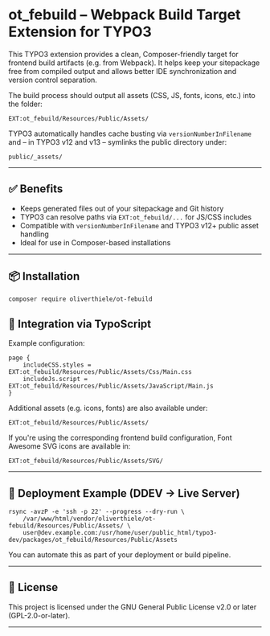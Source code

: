 # ot_febuild – Webpack Build Target Extension for TYPO3

This TYPO3 extension provides a clean, Composer-friendly target for frontend
build artifacts (e.g. from Webpack). It helps keep your sitepackage free from
compiled output and allows better IDE synchronization and
version control separation.

The build process should output all assets (CSS, JS, fonts, icons, etc.)
into the folder:

`EXT:ot_febuild/Resources/Public/Assets/`

TYPO3 automatically handles cache busting via `versionNumberInFilename`
and – in TYPO3 v12 and v13 – symlinks the public directory under:

`public/_assets/`

---

## ✅ Benefits

- Keeps generated files out of your sitepackage and Git history
- TYPO3 can resolve paths via `EXT:ot_febuild/...` for JS/CSS includes
- Compatible with `versionNumberInFilename` and TYPO3 v12+ public asset handling
- Ideal for use in Composer-based installations

---

## 📦 Installation

```bash
composer require oliverthiele/ot-febuild
```

## 🔧 Integration via TypoScript

Example configuration:

```typo3_typoscript
page {
    includeCSS.styles = EXT:ot_febuild/Resources/Public/Assets/Css/Main.css
    includeJs.script = EXT:ot_febuild/Resources/Public/Assets/JavaScript/Main.js
}
```

Additional assets (e.g. icons, fonts) are also available under:

`EXT:ot_febuild/Resources/Public/Assets/`


If you're using the corresponding frontend build configuration, Font Awesome SVG icons are available in:

`EXT:ot_febuild/Resources/Public/Assets/SVG/`

---

## 🔁 Deployment Example (DDEV → Live Server)

```shell
rsync -avzP -e 'ssh -p 22' --progress --dry-run \
    /var/www/html/vendor/oliverthiele/ot-febuild/Resources/Public/Assets/ \
    user@dev.example.com:/usr/home/user/public_html/typo3-dev/packages/ot_febuild/Resources/Public/Assets
```
You can automate this as part of your deployment or build pipeline.

---

## 📝 License

This project is licensed under the GNU General Public License v2.0 or later
(GPL-2.0-or-later).

---
